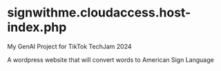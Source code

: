 # signwithme.cloudaccess.host-index.php
My GenAI Project for TikTok TechJam 2024

A wordpress website that will convert words to American Sign Language
